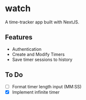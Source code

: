 # watch

A time-tracker app built with NextJS.

## Features

-   Authentication
-   Create and Modify Timers
-   Save timer sessions to history

## To Do

-   [ ] Format timer length input (MM:SS)
-   [x] Implement infinite timer
